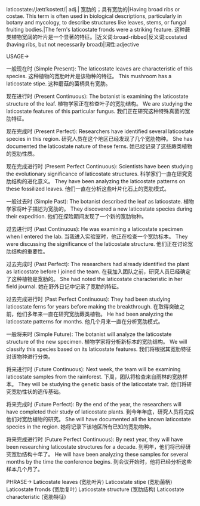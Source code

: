 laticostate:/ˌlætɪˈkɒsteɪt/| adj.| 宽肋的；具有宽肋的|Having broad ribs or costae.  This term is often used in biological descriptions, particularly in botany and mycology, to describe structures like leaves, stems, or fungal fruiting bodies.|The fern's laticostate fronds were a striking feature.  这种蕨类植物宽阔的叶片是一个显著的特征。|近义词:broad-ribbed|反义词:costated (having ribs, but not necessarily broad)|词性:adjective

USAGE->

一般现在时 (Simple Present):
The laticostate leaves are characteristic of this species. 这种植物的宽肋叶片是该物种的特征。
This mushroom has a laticostate stipe.  这种蘑菇的菌柄具有宽肋。


现在进行时 (Present Continuous):
The botanist is examining the laticostate structure of the leaf.  植物学家正在检查叶子的宽肋结构。
We are studying the laticostate features of this particular fungus. 我们正在研究这种特殊真菌的宽肋特征。


现在完成时 (Present Perfect):
Researchers have identified several laticostate species in this region. 研究人员在这个地区已经发现了几个宽肋物种。
She has documented the laticostate nature of these ferns. 她已经记录了这些蕨类植物的宽肋性质。


现在完成进行时 (Present Perfect Continuous):
Scientists have been studying the evolutionary significance of laticostate structures. 科学家们一直在研究宽肋结构的进化意义。
They have been analyzing the laticostate patterns on these fossilized leaves. 他们一直在分析这些叶片化石上的宽肋模式。


一般过去时 (Simple Past):
The botanist described the leaf as laticostate. 植物学家将叶子描述为宽肋的。
They discovered a new laticostate species during their expedition.  他们在探险期间发现了一个新的宽肋物种。


过去进行时 (Past Continuous):
He was examining a laticostate specimen when I entered the lab. 当我进入实验室时，他正在检查一个宽肋标本。
They were discussing the significance of the laticostate structure. 他们正在讨论宽肋结构的重要性。


过去完成时 (Past Perfect):
The researchers had already identified the plant as laticostate before I joined the team. 在我加入团队之前，研究人员已经确定了这种植物是宽肋的。
She had noted the laticostate characteristic in her field journal.  她在野外日记中记录了宽肋的特征。


过去完成进行时 (Past Perfect Continuous):
They had been studying laticostate ferns for years before making the breakthrough. 在取得突破之前，他们多年来一直在研究宽肋蕨类植物。
He had been analyzing the laticostate patterns for months. 他几个月来一直在分析宽肋模式。


一般将来时 (Simple Future):
The botanist will analyze the laticostate structure of the new specimen. 植物学家将分析新标本的宽肋结构。
We will classify this species based on its laticostate features. 我们将根据其宽肋特征对该物种进行分类。


将来进行时 (Future Continuous):
Next week, the team will be examining laticostate samples from the rainforest. 下周，团队将检查来自雨林的宽肋样本。
They will be studying the genetic basis of the laticostate trait. 他们将研究宽肋性状的遗传基础。


将来完成时 (Future Perfect):
By the end of the year, the researchers will have completed their study of laticostate plants. 到今年年底，研究人员将完成他们对宽肋植物的研究。
She will have documented all the known laticostate species in the region. 她将记录下该地区所有已知的宽肋物种。


将来完成进行时 (Future Perfect Continuous):
By next year, they will have been researching laticostate structures for a decade. 到明年，他们将已经研究宽肋结构十年了。
He will have been analyzing these samples for several months by the time the conference begins. 到会议开始时，他将已经分析这些样本几个月了。


PHRASE->
Laticostate leaves (宽肋叶片)
Laticostate stipe (宽肋菌柄)
Laticostate fronds (宽肋复叶)
Laticostate structure (宽肋结构)
Laticostate characteristic (宽肋特征)
